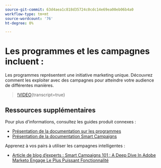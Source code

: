 ```yaml
---
source-git-commit: 63d4aea1c818d35724c0cdc14e69ea00eb06b4a0
workflow-type: tm+mt
source-wordcount: '76'
ht-degree: 0%

---
```

# Les programmes et les campagnes incluent :

Les programmes représentent une initiative marketing unique. Découvrez comment les exploiter avec des campagnes pour atteindre votre audience de différentes manières.

>[!VIDEO](https://video.tv.adobe.com/v/3418042/?quality=12&learn=on){transcript=true}

## Ressources supplémentaires

Pour plus d’informations, consultez les guides produit connexes :

* [Présentation de la documentation sur les programmes](https://experienceleague.adobe.com/docs/marketo/using/product-docs/core-marketo-concepts/programs/creating-programs/understanding-programs.html?lang=fr)
* [Présentation de la documentation Smart Campaigns](https://experienceleague.adobe.com/docs/marketo/using/product-docs/core-marketo-concepts/smart-campaigns/understanding-smart-campaigns.html?lang=fr)

Apprenez à vos pairs à utiliser les campagnes intelligentes :

* [&#x200B; Article de blog d’experts : Smart Campaigns 101 : A Deep Dive In Adobe Marketo Engage Le Plus Puissant Fonctionnalité](https://nation.marketo.com/t5/product-blogs/smart-campaigns-101-a-deep-dive-into-adobe-marketo-engage-s-most/ba-p/313385#M1838)